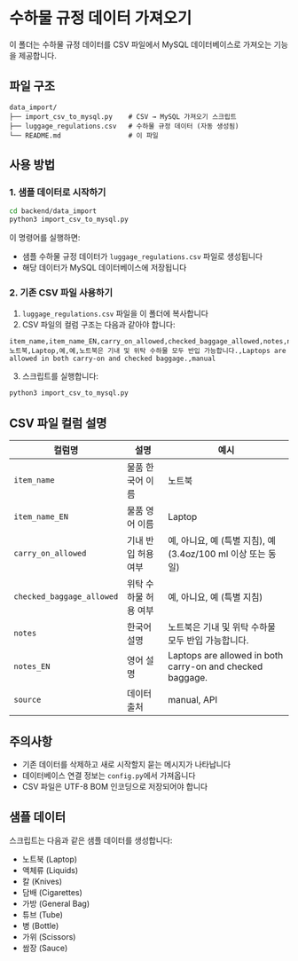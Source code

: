 # 수하물 규정 데이터 가져오기

이 폴더는 수하물 규정 데이터를 CSV 파일에서 MySQL 데이터베이스로 가져오는 기능을 제공합니다.

## 파일 구조

```
data_import/
├── import_csv_to_mysql.py    # CSV → MySQL 가져오기 스크립트
├── luggage_regulations.csv   # 수하물 규정 데이터 (자동 생성됨)
└── README.md                 # 이 파일
```

## 사용 방법

### 1. 샘플 데이터로 시작하기

```bash
cd backend/data_import
python3 import_csv_to_mysql.py
```

이 명령어를 실행하면:
- 샘플 수하물 규정 데이터가 `luggage_regulations.csv` 파일로 생성됩니다
- 해당 데이터가 MySQL 데이터베이스에 저장됩니다

### 2. 기존 CSV 파일 사용하기

1. `luggage_regulations.csv` 파일을 이 폴더에 복사합니다
2. CSV 파일의 컬럼 구조는 다음과 같아야 합니다:

```csv
item_name,item_name_EN,carry_on_allowed,checked_baggage_allowed,notes,notes_EN,source
노트북,Laptop,예,예,노트북은 기내 및 위탁 수하물 모두 반입 가능합니다.,Laptops are allowed in both carry-on and checked baggage.,manual
```

3. 스크립트를 실행합니다:
```bash
python3 import_csv_to_mysql.py
```

## CSV 파일 컬럼 설명

| 컬럼명 | 설명 | 예시 |
|--------|------|------|
| `item_name` | 물품 한국어 이름 | 노트북 |
| `item_name_EN` | 물품 영어 이름 | Laptop |
| `carry_on_allowed` | 기내 반입 허용 여부 | 예, 아니요, 예 (특별 지침), 예 (3.4oz/100 ml 이상 또는 동일) |
| `checked_baggage_allowed` | 위탁 수하물 허용 여부 | 예, 아니요, 예 (특별 지침) |
| `notes` | 한국어 설명 | 노트북은 기내 및 위탁 수하물 모두 반입 가능합니다. |
| `notes_EN` | 영어 설명 | Laptops are allowed in both carry-on and checked baggage. |
| `source` | 데이터 출처 | manual, API |

## 주의사항

- 기존 데이터를 삭제하고 새로 시작할지 묻는 메시지가 나타납니다
- 데이터베이스 연결 정보는 `config.py`에서 가져옵니다
- CSV 파일은 UTF-8 BOM 인코딩으로 저장되어야 합니다

## 샘플 데이터

스크립트는 다음과 같은 샘플 데이터를 생성합니다:

- 노트북 (Laptop)
- 액체류 (Liquids)
- 칼 (Knives)
- 담배 (Cigarettes)
- 가방 (General Bag)
- 튜브 (Tube)
- 병 (Bottle)
- 가위 (Scissors)
- 쌈장 (Sauce)
